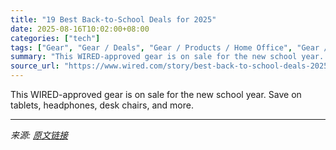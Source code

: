```yaml
---
title: "19 Best Back-to-School Deals for 2025"
date: 2025-08-16T10:02:00+08:00
categories: ["tech"]
tags: ["Gear", "Gear / Deals", "Gear / Products / Home Office", "Gear / Products / Computers", "Gear / Products / Lifestyle", "Shopping", "Deals", "back to school"]
summary: "This WIRED-approved gear is on sale for the new school year. Save on tablets, headphones, desk chairs, and more."
source_url: "https://www.wired.com/story/best-back-to-school-deals-2025/"
---
```


This WIRED-approved gear is on sale for the new school year. Save on tablets, headphones, desk chairs, and more.

---

*来源: [原文链接](https://www.wired.com/story/best-back-to-school-deals-2025/)*
